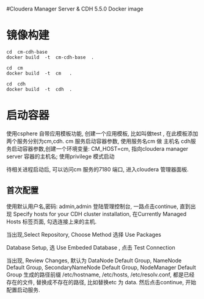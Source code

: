 #Cloudera Manager Server & CDH 5.5.0 Docker image


# 镜像构建

```
cd  cm-cdh-base
docker build  -t  cm-cdh-base  .

cd  cm 
docker build  -t  cm   .

cd  cdh
docker build  -t  cdh  .
```

# 启动容器

使用csphere 自带应用模板功能, 创建一个应用模板, 比如叫做test , 在此模板添加两个服务分别为cm,cdh.
cm 服务启动容器参数, 使用服务名cm 做 主机名
cdh服务启动容器参数,创建一个环境变量: CM_HOST=cm, 指向cloudera manager server 容器的主机名;  使用privilege 模式启动

待相关进程启动后, 可以访问cm 服务的7180 端口, 进入cloudera 管理器面板.

## 首次配置

使用默认用户名,密码: admin,admin 登陆管理控制台, 一路点击continue, 直到出现
Specify hosts for your CDH cluster installation, 在Currently Managed Hosts  标签页面,  勾选连接上来的主机.

当出现,Select Repository, Choose Method  选择  Use Packages

Database Setup,  选 Use Embeded Database ,  点击 Test Connection 

当出现, Review Changes, 默认为 DataNode Default Group, NameNode Default Group, SecondaryNameNode Default Group, NodeManager Default Group 生成的路径前缀 /etc/hostname, /etc/hosts, /etc/resolv.conf, 都是已经存在的文件, 替换成不存在的路径, 比如替换etc 为 data. 然后点击continue, 开始配置启动服务.

